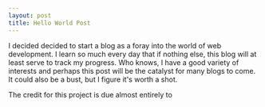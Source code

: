 ```yaml
---
layout: post
title: Hello World Post 
---
```


I decided decided to start a blog as a foray into the world of web development. I learn so much every day that if nothing else, this blog will at least serve to track my progress. Who knows, I have a good variety of interests and perhaps this post will be the catalyst for many blogs to come. It could also be a bust, but I figure it's worth a shot.  

The credit for this project is due almost entirely to 
